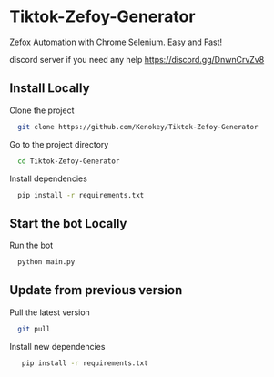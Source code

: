# Tiktok-Zefoy-Generator
Zefox Automation with Chrome Selenium. Easy and Fast!

discord server if you need any help
https://discord.gg/DnwnCrvZv8

## Install Locally

Clone the project

```bash
  git clone https://github.com/Kenokey/Tiktok-Zefoy-Generator
```

Go to the project directory

```bash
  cd Tiktok-Zefoy-Generator
```

Install dependencies

```bash
  pip install -r requirements.txt
```

## Start the bot Locally

Run the bot

```bash
  python main.py
```

## Update from previous version

Pull the latest version

```bash
  git pull
```

Install new dependencies

```bash
   pip install -r requirements.txt
```


